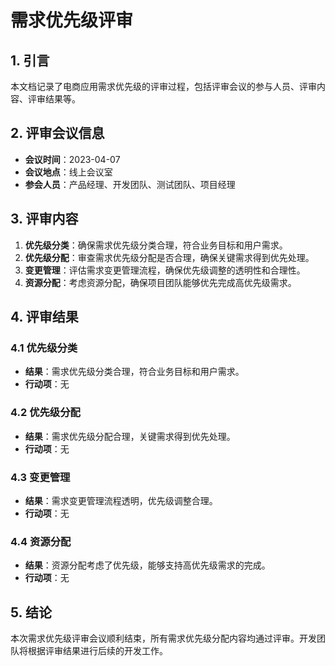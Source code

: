 # 需求优先级评审

## 1. 引言

本文档记录了电商应用需求优先级的评审过程，包括评审会议的参与人员、评审内容、评审结果等。

## 2. 评审会议信息

- **会议时间**：2023-04-07
- **会议地点**：线上会议室
- **参会人员**：产品经理、开发团队、测试团队、项目经理

## 3. 评审内容

1. **优先级分类**：确保需求优先级分类合理，符合业务目标和用户需求。
2. **优先级分配**：审查需求优先级分配是否合理，确保关键需求得到优先处理。
3. **变更管理**：评估需求变更管理流程，确保优先级调整的透明性和合理性。
4. **资源分配**：考虑资源分配，确保项目团队能够优先完成高优先级需求。

## 4. 评审结果

### 4.1 优先级分类

- **结果**：需求优先级分类合理，符合业务目标和用户需求。
- **行动项**：无

### 4.2 优先级分配

- **结果**：需求优先级分配合理，关键需求得到优先处理。
- **行动项**：无

### 4.3 变更管理

- **结果**：需求变更管理流程透明，优先级调整合理。
- **行动项**：无

### 4.4 资源分配

- **结果**：资源分配考虑了优先级，能够支持高优先级需求的完成。
- **行动项**：无

## 5. 结论

本次需求优先级评审会议顺利结束，所有需求优先级分配内容均通过评审。开发团队将根据评审结果进行后续的开发工作。